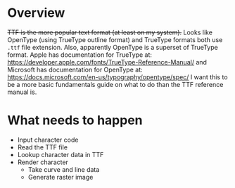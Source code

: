 # Overview

~~TTF is the more popular text format (at least on my system).~~  Looks like OpenType (using TrueType outline format) and TrueType formats both use `.ttf` file extension. Also, apparently OpenType is a superset of TrueType format. Apple has documentation for TrueType at: https://developer.apple.com/fonts/TrueType-Reference-Manual/
and Microsoft has documentation for OpenType at: https://docs.microsoft.com/en-us/typography/opentype/spec/
I want this to be a more basic fundamentals guide on what to do than the TTF reference manual is.

# What needs to happen

* Input character code
* Read the TTF file
* Lookup character data in TTF
* Render character
    - Take curve and line data
    - Generate raster image
